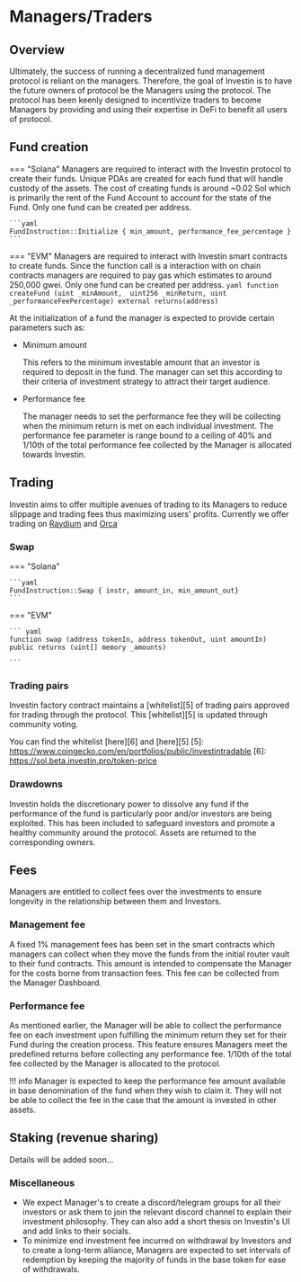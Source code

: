 # Managers/Traders

## Overview
Ultimately, the success of running a decentralized fund management protocol is reliant on the managers. Therefore, the goal of Investin is to have the future owners of protocol be the Managers using the protocol.  The protocol has been keenly designed to incentivize traders to become Managers by providing and using their expertise in DeFi to benefit all users of protocol.


## Fund creation

=== "Solana"
    Managers are required to interact with the Investin protocol to create their funds. Unique PDAs are created for each fund that will handle custody of the assets. The cost of creating funds is around ~0.02 Sol which is primarily the rent of the Fund Account to account for the state of the Fund. Only one fund can be created per address.

    ```yaml
    FundInstruction::Initialize { min_amount, performance_fee_percentage }
    ```


=== "EVM"
    Managers are required to interact with Investin smart contracts to create funds. Since the function call is a interaction with on chain contracts managers are required to pay gas which estimates to around 250,000 gwei. Only one fund can be created per address.
    ``` yaml
    function createFund (uint _minAmount, 
    uint256 _minReturn, uint _performanceFeePercentage) external returns(address)
    ```



At the initialization of a fund the manager is expected to provide certain parameters such as:

* Minimum amount

    This refers to the minimum investable amount that an investor is required to deposit in the fund. The manager can set this according to their criteria of investment strategy to attract their target audience.

<!-- * Minimum return

    The manager can set the minimum returns they will be targeting before collecting the performance fee on the positive returns made on AUM. The higher it's set, the better in terms of gaining investors' confidence. This parameter once set cannot be changed and the contract will allow manager to collect their fee only when the minimum return criteria is met. The current minimum is set at a 5% return on investment. -->

* Performance fee

    The manager needs to set the performance fee they will be collecting when the minimum return is met on each individual investment. The performance fee parameter is range bound to a ceiling of 40% and 1/10th of the total performance fee collected by the Manager is allocated towards Investin. 




## Trading

Investin aims to offer multiple avenues of trading to its Managers to reduce slippage and trading fees thus maximizing users' profits. Currently we offer trading on [Raydium][1] and [Orca][2]

[1]: https://raydium.io/swap/
[2]: https://orca.so
[3]: https://app.sushi.com/swap
[4]: https://exchange.pancakeswap.finance/#/swap

### Swap 


=== "Solana"
    
    ```yaml
    FundInstruction::Swap { instr, amount_in, min_amount_out}
    ```
=== "EVM"
    
    ``` yaml
    function swap (address tokenIn, address tokenOut, uint amountIn) 
    public returns (uint[] memory _amounts)

    ```
 
    

### Trading pairs

Investin factory contract maintains a [whitelist][5] of trading pairs approved for trading through the protocol. This [whitelist][5] is updated through community voting.

You can find the whitelist [here][6] and [here][5]
[5]: https://www.coingecko.com/en/portfolios/public/investintradable
[6]: https://sol.beta.investin.pro/token-price

### Drawdowns

Investin holds the discretionary power to dissolve any fund if the performance of the fund is particularly poor and/or investors are being exploited. This has been included to safeguard investors and promote a healthy community around the protocol. Assets are returned to the corresponding owners.



## Fees

Managers are entitled to collect fees over the investments to ensure longevity in the relationship between them and Investors.

### Management fee

A fixed 1% management fees has been set in the smart contracts which managers can collect when they move the funds from the initial router vault to their fund contracts. This amount is intended to compensate the Manager for the costs borne from transaction fees. This fee can be collected from the Manager Dashboard.

<!-- ### Swap fee

The contract will keep a count of swaps done by the manager and if the fund's performance is above the minimum return set during fund creation, they will be allowed to collect the fees they spent on swapping. `Manager is expected to keep the swap fee in base token of the fund, they won't be able to collect the fee in case the funds are invested in other assets` -->

### Performance fee

As mentioned earlier, the Manager will be able to collect the performance fee on each investment upon fulfilling the minimum return they set for their Fund during the creation process. This feature ensures Managers meet the predefined returns before collecting any performance fee. 1/10th of the total fee collected by the Manager is allocated to the protocol.

!!! info
Manager is expected to keep the performance fee amount available in base denomination of the fund when they wish to claim it. They will not be able to collect the fee in the case that the amount is invested in other assets.

## Staking (revenue sharing)

Details will be added soon...


### Miscellaneous

* We expect Manager's to create a discord/telegram groups for all their investors or ask them to join the relevant discord channel to explain their investment philosophy. They can also add a short thesis on Investin's UI and add links to their socials. 
* To minimize end investment fee incurred on withdrawal by Investors and to create a long-term alliance, Managers are expected to set intervals of redemption by keeping the majority of funds in the base token for ease of withdrawals. 

